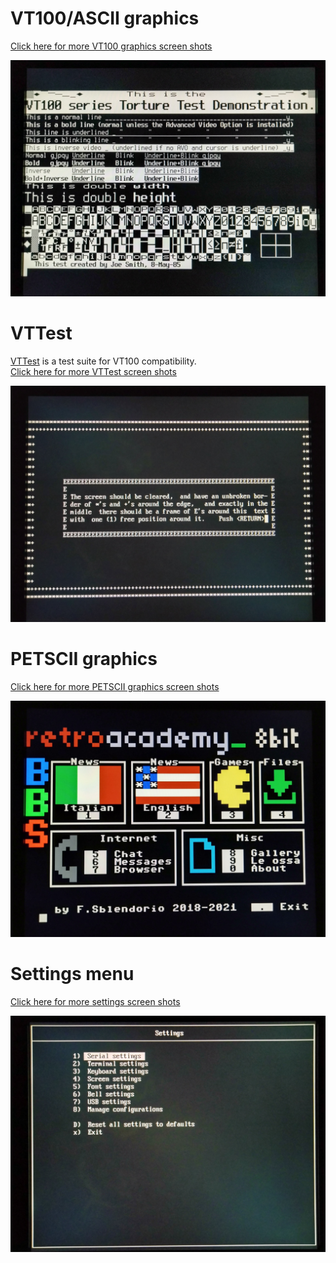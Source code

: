 # VT100/ASCII graphics

[Click here for more VT100 graphics screen shots](vt100.md)
<div align="center">
  <a href="vt100.md"><img src="ttest_bold.jpg" alt="More screenshots"></a>
</div>

# VTTest

[VTTest](https://invisible-island.net/vttest) is a test suite for VT100 compatibility.<br>
[Click here for more VTTest screen shots](vttest.md)
<div align="center">
  <a href="vttest.md"><img src="vttest_cursor1.jpg" alt="More screenshots"></a>
</div>

# PETSCII graphics

[Click here for more PETSCII graphics screen shots](petscii.md)
<div align="center">
  <a href="petscii.md"><img src="petscii_retroacademy.jpg" alt="More screenshots"></a>
</div>

# Settings menu

[Click here for more settings screen shots](settings.md)
<div align="center">
  <a href="settings.md"><img src="settings.jpg" alt="More screenshots"></a>
</div>

